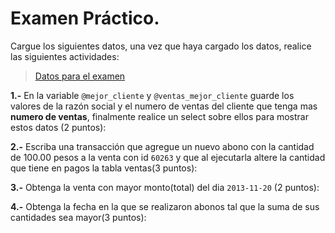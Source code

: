 # Examen Práctico.


Cargue los siguientes datos, una vez que haya cargado los datos, realice las siguientes actividades:

> [Datos para el examen](bd.examen.sql)

 **1.-** En la variable `@mejor_cliente` y `@ventas_mejor_cliente` guarde los valores de la razón social y el numero de ventas del cliente que tenga mas **numero de ventas**, finalmente realice un select sobre ellos para mostrar estos datos (2 puntos):


**2.-** Escriba una transacción que agregue un nuevo abono con la cantidad de 100.00 pesos a la venta con id `60263` y que al ejecutarla altere la cantidad que tiene en pagos la tabla ventas(3 puntos):


**3.-** Obtenga la venta con mayor monto(total) del dia `2013-11-20` (2 puntos):



**4.-** Obtenga la fecha en la que se realizaron abonos tal que la suma de sus cantidades sea mayor(3 puntos):


